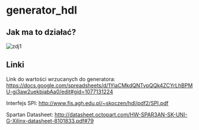 # generator_hdl

## Jak ma to działać?

![zdj1](https://postimg.org/image/6yezszbqh/)

## Linki

Link do wartości wrzucanych do generatora: https://docs.google.com/spreadsheets/d/1YiaCMkdQNTvpQQk4ZCYrLhBPMU-gj3aw2uekbjabAa0/edit#gid=1077131224

Interfejs SPI: http://www.fis.agh.edu.pl/~skoczen/hdl/pdf2/SPI.pdf

Spartan Datasheet: http://datasheet.octopart.com/HW-SPAR3AN-SK-UNI-G-Xilinx-datasheet-8101833.pdf#79
